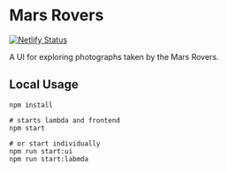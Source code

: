 # Mars Rovers

[![Netlify Status](https://api.netlify.com/api/v1/badges/c1e1d612-4be8-46e8-bba5-46c1eab376ad/deploy-status)](https://app.netlify.com/sites/angry-lichterman-70f095/deploys)

A UI for exploring photographs taken by the Mars Rovers.

## Local Usage

```
npm install

# starts lambda and frontend
npm start

# or start individually
npm run start:ui
npm run start:labmda
```
